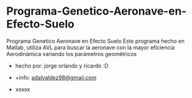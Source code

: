 # Programa-Genetico-Aeronave-en-Efecto-Suelo
Programa Genetico Aeronave en Efecto Suelo
Este programa hecho en Matlab, utiliza AVL para buscar la aeronave con la mayor eficiencia Aerodinámica variando los parámetros geométricos

+ hecho por: jorge orlando y ricardo :D
+ +info: adalvaldez98@gmail.com 

+ xoxox
